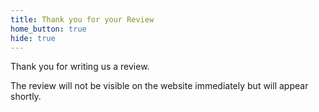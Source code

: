 ```yaml
---
title: Thank you for your Review
home_button: true
hide: true
---
```

Thank you for writing us a review. 

The review will not be visible on the website immediately but will appear
shortly.